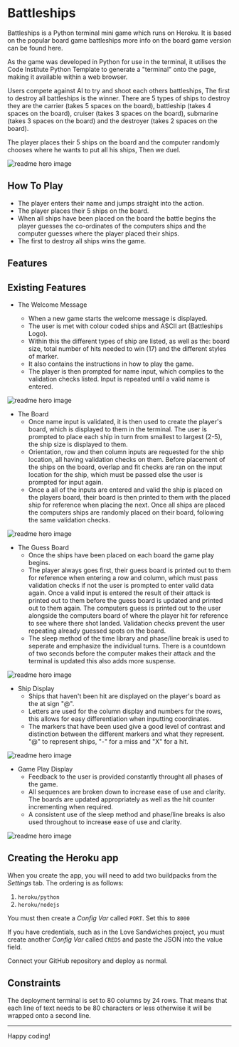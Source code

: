# Battleships

Battleships is a Python terminal mini game which runs on Heroku. It is based on the popular board game battleships more info on the board game version can be found here.

As the game was developed in Python for use in the terminal, it utilises the Code Institute Python Template to generate a "terminal" onto the page, making it available within a web browser.

Users compete against AI to try and shoot each others battleships, The first to destroy all battleships is the winner. There are 5 types of ships to destroy they are the 
carrier (takes 5 spaces on the board), battleship (takes 4 spaces on the board), cruiser (takes 3 spaces on the board), submarine (takes 3 spaces on the board) and the destroyer (takes 2 spaces on the board).

The player places their 5 ships on the board and the computer randomly chooses where he wants to put all his ships, Then we duel.

![readme hero image]()

## How To Play

- The player enters their name and jumps straight into the action.
- The player places their 5 ships on the board.
- When all ships have been placed on the board the battle begins the player guesses the co-ordinates of the computers ships and the computer guesses where the player placed     their ships. 
- The first to destroy all ships wins the game.

## Features
## Existing Features

- The Welcome Message

    - When a new game starts the welcome message is displayed.
    - The user is met with colour coded ships and ASCII art (Battleships Logo). 
    - Within this the different types of ship are listed, as well as the: board size, total number of hits needed to win (17) and the different styles of marker.
    - It also contains the instructions in how to play the game.
    - The player is then prompted for name input, which complies to the validation checks listed. Input is repeated until a valid name is entered.

![readme hero image]()

- The Board
    - Once name input is validated, it is then used to create the player's board, which is displayed to them in the terminal. The user is prompted to place each ship in turn from smallest to largest (2-5), the ship size is displayed to them.
    - Orientation, row and then column inputs are requested for the ship location, all having validation checks on them. Before placement of the ships on the board, overlap and fit checks are ran on the input location for the ship, which must be passed else the user is prompted for input again.
    - Once a all of the inputs are entered and valid the ship is placed on the players board, their board is then printed to them with the placed ship for reference when placing the next. Once all ships are placed the computers ships are randomly placed on their board, following the same validation checks.

![readme hero image]()

- The Guess Board
    - Once the ships have been placed on each board the game play begins.
    - The player always goes first, their guess board is printed out to them for reference when entering a row and column, which must pass validation checks if not the user is prompted to enter valid data again. Once a valid input is entered the result of their attack is printed out to them before the guess board is updated and printed out to them again. The computers guess is printed out to the user alongside the computers board of where the player hit for reference to see where there shot landed. Validation checks prevent the user repeating already guessed spots on the board.
    - The sleep method of the time library and phase/line break is used to seperate and emphasize the individual turns. There is a countdown of two seconds before the computer makes their attack and the terminal is updated this also adds more suspense.

![readme hero image]()

- Ship Display
    - Ships that haven't been hit are displayed on the player's board as the at sign "@".
    - Letters are used for the column display and numbers for the rows, this allows for easy differentiation when inputting coordinates.
    - The markers that have been used give a good level of contrast and distinction between the different markers and what they represent.  "@" to represent ships, "-" for a miss and "X" for a hit.

![readme hero image]()

- Game Play Display
    - Feedback to the user is provided constantly throught all phases of the game.
    - All sequences are broken down to increase ease of use and clarity. The boards are updated appropriately as well as the hit counter incrementing when required.
    - A consistent use of the sleep method and phase/line breaks is also used throughout to increase ease of use and clarity.

![readme hero image]()

## Creating the Heroku app

When you create the app, you will need to add two buildpacks from the _Settings_ tab. The ordering is as follows:

1. `heroku/python`
2. `heroku/nodejs`

You must then create a _Config Var_ called `PORT`. Set this to `8000`

If you have credentials, such as in the Love Sandwiches project, you must create another _Config Var_ called `CREDS` and paste the JSON into the value field.

Connect your GitHub repository and deploy as normal.

## Constraints

The deployment terminal is set to 80 columns by 24 rows. That means that each line of text needs to be 80 characters or less otherwise it will be wrapped onto a second line.

-----
Happy coding!